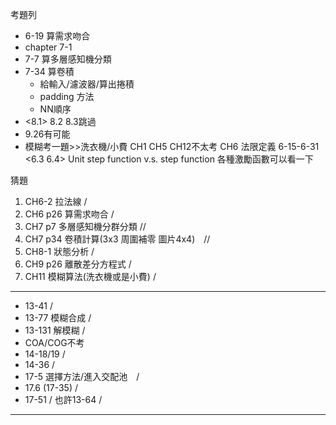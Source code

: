 考題列
* 6-19 算需求吻合
* chapter 7-1
* 7-7 算多層感知機分類
* 7-34 算卷積
	* 給輸入/濾波器/算出捲積
	* padding 方法
	* NN順序
* <8.1>  8.2 8.3跳過 
* 9.26有可能
* 模糊考一題>>洗衣機/小費
CH1 CH5 CH12不太考
CH6 法限定義
6-15-6-31  <6.3 6.4>
Unit step function v.s. step function
各種激勵函數可以看一下

猜題
1. CH6-2 拉法線 /
2. CH6 p26 算需求吻合  /
3. CH7 p7 多層感知機分群分類 //
4. CH7 p34 卷積計算(3x3 周圍補零 圖片4x4)　//
5. CH8-1 狀態分析 /
6. CH9 p26 離散差分方程式 /
7. CH11 模糊算法(洗衣機或是小費) /
---
- 13-41 /
- 13-77 模糊合成 /
- 13-131 解模糊 /
- COA/COG不考
- 14-18/19 /
- 14-36 /
- 17-5 選擇方法/進入交配池　/
- 17.6 (17-35) /
- 17-51 /
也許13-64 /
---
